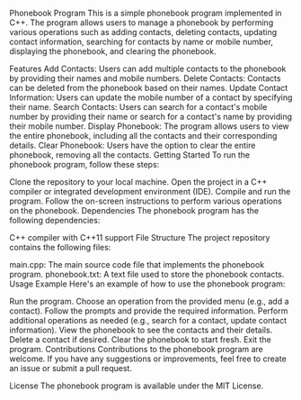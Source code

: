 Phonebook Program
This is a simple phonebook program implemented in C++. The program allows users to manage a phonebook by performing various operations such as adding contacts, deleting contacts, updating contact information, searching for contacts by name or mobile number, displaying the phonebook, and clearing the phonebook.

Features
Add Contacts: Users can add multiple contacts to the phonebook by providing their names and mobile numbers.
Delete Contacts: Contacts can be deleted from the phonebook based on their names.
Update Contact Information: Users can update the mobile number of a contact by specifying their name.
Search Contacts: Users can search for a contact's mobile number by providing their name or search for a contact's name by providing their mobile number.
Display Phonebook: The program allows users to view the entire phonebook, including all the contacts and their corresponding details.
Clear Phonebook: Users have the option to clear the entire phonebook, removing all the contacts.
Getting Started
To run the phonebook program, follow these steps:

Clone the repository to your local machine.
Open the project in a C++ compiler or integrated development environment (IDE).
Compile and run the program.
Follow the on-screen instructions to perform various operations on the phonebook.
Dependencies
The phonebook program has the following dependencies:

C++ compiler with C++11 support
File Structure
The project repository contains the following files:

main.cpp: The main source code file that implements the phonebook program.
phonebook.txt: A text file used to store the phonebook contacts.
Usage Example
Here's an example of how to use the phonebook program:

Run the program.
Choose an operation from the provided menu (e.g., add a contact).
Follow the prompts and provide the required information.
Perform additional operations as needed (e.g., search for a contact, update contact information).
View the phonebook to see the contacts and their details.
Delete a contact if desired.
Clear the phonebook to start fresh.
Exit the program.
Contributions
Contributions to the phonebook program are welcome. If you have any suggestions or improvements, feel free to create an issue or submit a pull request.

License
The phonebook program is available under the MIT License.
